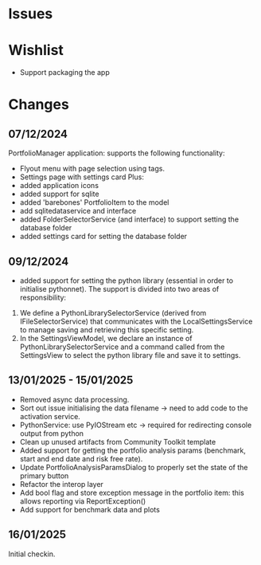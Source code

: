# Issues

# Wishlist
- Support packaging the app

# Changes

## 07/12/2024
PortfolioManager application: supports the following functionality:
- Flyout menu with page selection using tags.
- Settings page with settings card
Plus:
- added application icons
- added support for sqlite
- added 'barebones' PortfolioItem to the model
- add sqlitedataservice and interface
- added FolderSelectorService (and interface) to support setting the database folder
- added settings card for setting the database folder

## 09/12/2024
- added support for setting the python library (essential in order to initialise pythonnet).
The support is divided into two areas of responsibility:
1) We define a PythonLibrarySelectorService (derived from IFileSelectorService) that communicates with the LocalSettingsService to manage saving and retrieving this specific setting.
2) In the SettingsViewModel, we declare an instance of PythonLibrarySelectorService and a command called from the SettingsView to select the python library file and save it to settings.

## 13/01/2025 - 15/01/2025
- Removed async data processing. 
- Sort out issue initialising the data filename -> need to add code to the activation service.
- PythonService: use PyIOStream etc -> required for redirecting console output from python
- Clean up unused artifacts from Community Toolkit template
- Added support for getting the portfolio analysis params (benchmark, start and end date and risk free rate).
- Update PortfolioAnalysisParamsDialog to properly set the state of the primary button
- Refactor the interop layer
- Add bool flag and store exception message in the portfolio item: this allows reporting via ReportException()
- Add support for benchmark data and plots

## 16/01/2025
Initial checkin.
